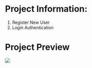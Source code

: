 # Project Information:
1. Register New User
2. Login Authentication 


# Project Preview
![](Capture.gif)







